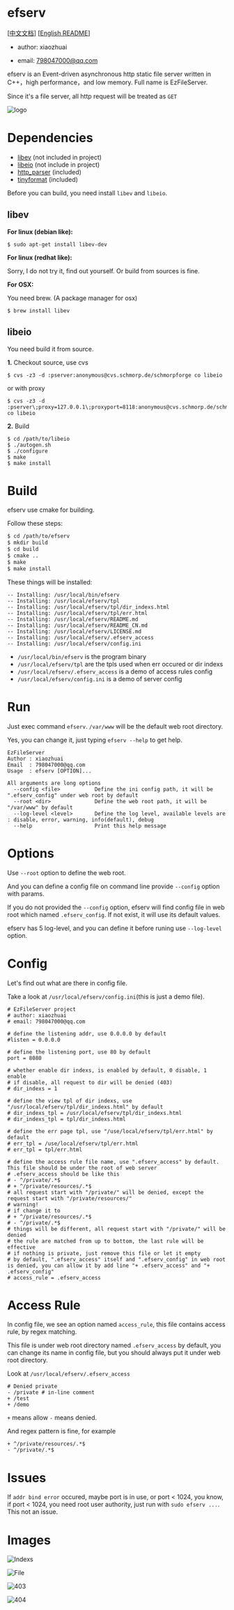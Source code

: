 # efserv

[[中文文档](README_CN.md)] [[English README](README.md)]

* author: xiaozhuai

* email: 798047000@qq.com

efserv is an Event-driven asynchronous http static file server written in C++，high performance，and low memory. Full name is EzFileServer.

Since it's a file server, all http request will be treated as `GET`

![logo](logo.png)

# Dependencies
* [libev](http://software.schmorp.de/pkg/libev.html) (not included in project)
* [libeio](http://software.schmorp.de/pkg/libeio.html) (not include in project)
* [http_parser](https://github.com/nodejs/http-parser) (included)
* [tinyformat](https://github.com/c42f/tinyformat) (included)

Before you can build, you need install `libev` and `libeio`.

## libev

**For linux (debian like):**

```
$ sudo apt-get install libev-dev
```

**For linux (redhat like):**

Sorry, I do not try it, find out yourself. Or build from sources is fine.

**For OSX:**

You need brew. (A package manager for osx)

```
$ brew install libev
```

## libeio

You need build it from source.

**1.** Checkout source, use cvs

```
$ cvs -z3 -d :pserver:anonymous@cvs.schmorp.de/schmorpforge co libeio
```

or with proxy 

```
$ cvs -z3 -d :pserver\;proxy=127.0.0.1\;proxyport=8118:anonymous@cvs.schmorp.de/schmorpforge co libeio
```

**2.** Build
```
$ cd /path/to/libeio
$ ./autogen.sh
$ ./configure
$ make
$ make install
```

# Build

efserv use cmake for building. 

Follow these steps:

``` bash
$ cd /path/to/efserv
$ mkdir build
$ cd build
$ cmake ..
$ make
$ make install
```

These things will be installed:
```
-- Installing: /usr/local/bin/efserv
-- Installing: /usr/local/efserv/tpl
-- Installing: /usr/local/efserv/tpl/dir_indexs.html
-- Installing: /usr/local/efserv/tpl/err.html
-- Installing: /usr/local/efserv/README.md
-- Installing: /usr/local/efserv/README_CN.md
-- Installing: /usr/local/efserv/LICENSE.md
-- Installing: /usr/local/efserv/.efserv_access
-- Installing: /usr/local/efserv/config.ini
```

* `/usr/local/bin/efserv` is the program binary
* `/usr/local/efserv/tpl` are the tpls used when err occured or dir indexs
* `/usr/local/efserv/.efserv_access` is a demo of access rules config
* `/usr/local/efserv/config.ini` is a demo of server config


# Run

Just exec command `efserv`.
`/var/www` will be the default web root directory.

Yes, you can change it, just typing `efserv --help` to get help.

```
EzFileServer
Author : xiaozhuai
Email  : 798047000@qq.com
Usage  : efserv [OPTION]...

All arguments are long options
  --config <file>           Define the ini config path, it will be ".efserv_config" under web root by default
  --root <dir>              Define the web root path, it will be "/var/www" by default
  --log-level <level>       Define the log level, available levels are : disable, error, warning, info(default), debug
  --help                    Print this help message
```

# Options

Use `--root` option to define the web root.

And you can define a config file on command line provide `--config` option with params.

If you do not provided the `--config` option, efserv will find config file in web root which named `.efserv_config`. If not exist, it will use its default values.

efserv has 5 log-level, and you can define it before runing use `--log-level` option.

# Config

Let's find out what are there in config file.

Take a look at `/usr/local/efserv/config.ini`(this is just a demo file).

```
# EzFileServer project
# author: xiaozhuai
# email: 798047000@qq.com

# define the listening addr, use 0.0.0.0 by default
#listen = 0.0.0.0

# define the listening port, use 80 by default
port = 8080

# whether enable dir indexs, is enabled by default, 0 disable, 1 enable
# if disable, all request to dir will be denied (403)
# dir_indexs = 1

# define the view tpl of dir indexs, use "/usr/local/efserv/tpl/dir_indexs.html" by default
# dir_indexs_tpl = /usr/local/efserv/tpl/dir_indexs.html
# dir_indexs_tpl = tpl/dir_indexs.html

# define the err page tpl, use "/use/local/efserv/tpl/err.html" by default
# err_tpl = /use/local/efserv/tpl/err.html
# err_tpl = tpl/err.html

# define the access rule file name, use ".efserv_access" by default. This file should be under the root of web server
# .efserv_access should be like this
# - ^/private/.*$
# + ^/private/resources/.*$
# all request start with "/private/" will be denied, except the request start with "/private/resources/"
# warning!
# if change it to
# + ^/private/resources/.*$
# - ^/private/.*$
# things will be different, all request start with "/private/" will be denied
# the rule are matched from up to bottom, the last rule will be effective
# if nothing is private, just remove this file or let it empty
# by default, ".efserv_access" itself and ".efserv_config" in web root is denied, you can allow it by add line "+ .efserv_access" and "+ .efserv_config"
# access_rule = .efserv_access
```

# Access Rule

In config file, we see an option named `access_rule`, this file contains access rule, by regex matching.

This file is under web root directory named `.efserv_access` by default, you can change its name in config file, but you should always put it under web root directory.

Look at `/usr/local/efserv/.efserv_access`

```
# Denied private
- /private # in-line comment
+ /test
+ /demo
```

`+` means allow
`-` means denied.

And regex pattern is fine, for example

```
+ ^/private/resources/.*$
- ^/private/.*$
```

# Issues

If `addr bind error` occured, maybe port is in use, or port < 1024, 
you know, if port < 1024, you need root user authority, just run with `sudo efserv ...`.
This not an issue.
 
# Images

![Indexs](imgs/indexs.png)

![File](imgs/file.png)

![403](imgs/403.png)

![404](imgs/404.png)